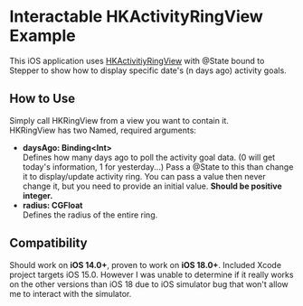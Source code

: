 # Interactable HKActivityRingView Example

This iOS application uses [HKActivitiyRingView](https://developer.apple.com/documentation/healthkit/hkactivityringview) with @State bound to Stepper to show how to display specific date's (n days ago) activity goals.

## How to Use
Simply call HKRingView from a view you want to contain it.  
HKRingView has two Named, required arguments:  
- **daysAgo: Binding\<Int>**  
Defines how many days ago to poll the activity goal data. (0 will get today's information, 1 for yesterday...) Pass a @State to this than change it to display/update activity ring. You can pass a value then never change it, but you need to provide an initial value. **Should be positive integer.**
- **radius: CGFloat**  
Defines the radius of the entire ring.

## Compatibility
Should work on **iOS 14.0+**, proven to work on **iOS 18.0+**. Included Xcode project targets iOS 15.0. However I was unable to determine if it really works on the other versions than iOS 18 due to iOS simulator bug that won't allow me to interact with the simulator.